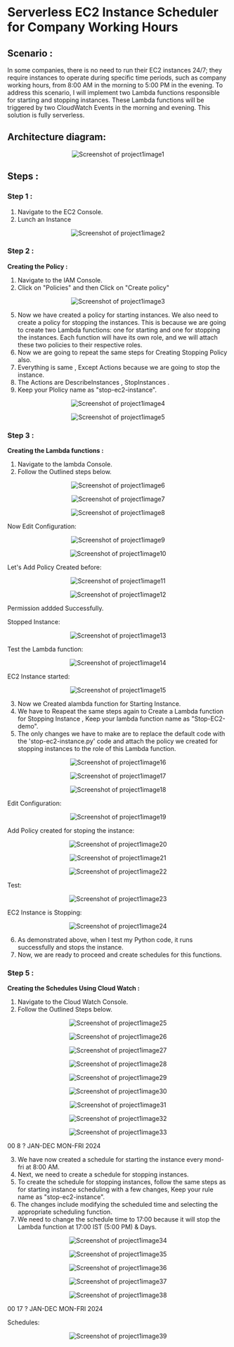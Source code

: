 # Serverless EC2 Instance Scheduler for Company Working Hours

## Scenario :

In some companies, there is no need to run their EC2 instances 24/7; they require instances to operate during specific time periods, such as company working hours, from 8:00 AM in the morning to 5:00 PM in the evening. To address this scenario, I will implement two Lambda functions responsible for starting and stopping instances. These Lambda functions will be triggered by two CloudWatch Events in the morning and evening. This solution is fully serverless.

## Architecture diagram:

<p align="center">
  <img src="https://github.com/jatinbunkar/Jatin-AWS-Resume/blob/cc4e2916483f59feb76b63427418e8322f67bf85/Project/Photos/project1image1.png" alt="Screenshot of project1image1">
</p>


## **Steps :**

### **Step 1 :**

1. Navigate to the EC2 Console.
2. Lunch an Instance

<p align="center">
  <img src="https://github.com/jatinbunkar/Jatin-AWS-Resume/blob/cc4e2916483f59feb76b63427418e8322f67bf85/Project/Photos/project1image2.png" alt="Screenshot of project1image2">
</p>



### **Step 2 :**

**Creating the Policy :**

1. Navigate to the IAM Console.
2. Click on "Policies" and then Click on "Create policy"

<p align="center">
  <img src="https://github.com/jatinbunkar/Jatin-AWS-Resume/blob/cc4e2916483f59feb76b63427418e8322f67bf85/Project/Photos/project1image3.png" alt="Screenshot of project1image3">
</p>

5. Now we have created a policy for starting instances. We also need to create a policy for stopping the instances. This is because we are going to create two Lambda functions: one for starting and one for stopping the instances. Each function will have its own role, and we will attach these two policies to their respective roles.
6. Now we are going to repeat the same steps for Creating Stopping Policy also.
7. Everything is same , Except Actions because we are going to stop the instance.
8. The Actions are DescribeInstances , StopInstances .
9. Keep your Plolicy name as "stop-ec2-instance".

<p align="center">
  <img src="https://github.com/jatinbunkar/Jatin-AWS-Resume/blob/cc4e2916483f59feb76b63427418e8322f67bf85/Project/Photos/project1image4.png" alt="Screenshot of project1image4">
</p>

<p align="center">
  <img src="https://github.com/jatinbunkar/Jatin-AWS-Resume/blob/cc4e2916483f59feb76b63427418e8322f67bf85/Project/Photos/project1image5.png" alt="Screenshot of project1image5">
</p>


### **Step 3 :**

**Creating the Lambda functions :**

1. Navigate to the lambda Console.
2. Follow the Outlined steps below.

<p align="center">
  <img src="https://github.com/jatinbunkar/Jatin-AWS-Resume/blob/cc4e2916483f59feb76b63427418e8322f67bf85/Project/Photos/project1image6.png" alt="Screenshot of project1image6">
</p>

<p align="center">
  <img src="https://github.com/jatinbunkar/Jatin-AWS-Resume/blob/cc4e2916483f59feb76b63427418e8322f67bf85/Project/Photos/project1image7.png" alt="Screenshot of project1image7">
</p>

<p align="center">
  <img src="https://github.com/jatinbunkar/Jatin-AWS-Resume/blob/cc4e2916483f59feb76b63427418e8322f67bf85/Project/Photos/project1image8.png" alt="Screenshot of project1image8">
</p>



Now Edit Configuration:

<p align="center">
  <img src="https://github.com/jatinbunkar/Jatin-AWS-Resume/blob/cc4e2916483f59feb76b63427418e8322f67bf85/Project/Photos/project1image9.png" alt="Screenshot of project1image9">
</p>

<p align="center">
  <img src="https://github.com/jatinbunkar/Jatin-AWS-Resume/blob/cc4e2916483f59feb76b63427418e8322f67bf85/Project/Photos/project1image10.png" alt="Screenshot of project1image10">
</p>

Let's Add Policy Created before:

<p align="center">
  <img src="https://github.com/jatinbunkar/Jatin-AWS-Resume/blob/cc4e2916483f59feb76b63427418e8322f67bf85/Project/Photos/project1image11.png" alt="Screenshot of project1image11">
</p>

<p align="center">
  <img src="https://github.com/jatinbunkar/Jatin-AWS-Resume/blob/cc4e2916483f59feb76b63427418e8322f67bf85/Project/Photos/project1image12.png" alt="Screenshot of project1image12">
</p>


Permission addded Successfully.

Stopped Instance: 

<p align="center">
  <img src="https://github.com/jatinbunkar/Jatin-AWS-Resume/blob/cc4e2916483f59feb76b63427418e8322f67bf85/Project/Photos/project1image13.png" alt="Screenshot of project1image13">
</p>

Test the Lambda function:

<p align="center">
  <img src="https://github.com/jatinbunkar/Jatin-AWS-Resume/blob/cc4e2916483f59feb76b63427418e8322f67bf85/Project/Photos/project1image14.png" alt="Screenshot of project1image14">
</p>

EC2 Instance started:

<p align="center">
  <img src="https://github.com/jatinbunkar/Jatin-AWS-Resume/blob/cc4e2916483f59feb76b63427418e8322f67bf85/Project/Photos/project1image15.png" alt="Screenshot of project1image15">
</p>




3. Now we Created alambda function for Starting Instance.
4. We have to Reapeat the same steps again to Create a Lambda function for Stopping Instance , Keep your lambda function name as "Stop-EC2-demo".
5. The only changes we have to make are to replace the default code with the 'stop-ec2-instance.py' code and attach the policy we created for stopping instances to the role of this Lambda function.

<p align="center">
  <img src="https://github.com/jatinbunkar/Jatin-AWS-Resume/blob/cc4e2916483f59feb76b63427418e8322f67bf85/Project/Photos/project1image16.png" alt="Screenshot of project1image16">
</p>

<p align="center">
  <img src="https://github.com/jatinbunkar/Jatin-AWS-Resume/blob/cc4e2916483f59feb76b63427418e8322f67bf85/Project/Photos/project1image17.png" alt="Screenshot of project1image17">
</p>

<p align="center">
  <img src="https://github.com/jatinbunkar/Jatin-AWS-Resume/blob/cc4e2916483f59feb76b63427418e8322f67bf85/Project/Photos/project1image18.png" alt="Screenshot of project1image18">
</p>



Edit Configuration:


<p align="center">
  <img src="https://github.com/jatinbunkar/Jatin-AWS-Resume/blob/cc4e2916483f59feb76b63427418e8322f67bf85/Project/Photos/project1image19.png" alt="Screenshot of project1image19">
</p>

Add Policy created for stoping the instance:
<p align="center">
  <img src="https://github.com/jatinbunkar/Jatin-AWS-Resume/blob/cc4e2916483f59feb76b63427418e8322f67bf85/Project/Photos/project1image20.png" alt="Screenshot of project1image20">
</p>

<p align="center">
  <img src="https://github.com/jatinbunkar/Jatin-AWS-Resume/blob/cc4e2916483f59feb76b63427418e8322f67bf85/Project/Photos/project1image21.png" alt="Screenshot of project1image21">
</p>

<p align="center">
  <img src="https://github.com/jatinbunkar/Jatin-AWS-Resume/blob/cc4e2916483f59feb76b63427418e8322f67bf85/Project/Photos/project1image22.png" alt="Screenshot of project1image22">
</p>

Test:
<p align="center">
  <img src="https://github.com/jatinbunkar/Jatin-AWS-Resume/blob/cc4e2916483f59feb76b63427418e8322f67bf85/Project/Photos/project1image23.png" alt="Screenshot of project1image23">
</p>

EC2 Instance is Stopping:
<p align="center">
  <img src="https://github.com/jatinbunkar/Jatin-AWS-Resume/blob/cc4e2916483f59feb76b63427418e8322f67bf85/Project/Photos/project1image24.png" alt="Screenshot of project1image24">
</p>

6. As demonstrated above, when I test my Python code, it runs successfully and stops the instance.
7. Now, we are ready to proceed and create schedules for this functions.

### **Step 5 :**

**Creating the Schedules Using Cloud Watch :**

1. Navigate to the Cloud Watch Console.
2. Follow the Outlined Steps below.

<p align="center">
  <img src="https://github.com/jatinbunkar/Jatin-AWS-Resume/blob/cc4e2916483f59feb76b63427418e8322f67bf85/Project/Photos/project1image25.png" alt="Screenshot of project1image25">
</p>

<p align="center">
  <img src="https://github.com/jatinbunkar/Jatin-AWS-Resume/blob/cc4e2916483f59feb76b63427418e8322f67bf85/Project/Photos/project1image26.png" alt="Screenshot of project1image26">
</p>

<p align="center">
  <img src="https://github.com/jatinbunkar/Jatin-AWS-Resume/blob/cc4e2916483f59feb76b63427418e8322f67bf85/Project/Photos/project1image27.png" alt="Screenshot of project1image27">
</p>

<p align="center">
  <img src="https://github.com/jatinbunkar/Jatin-AWS-Resume/blob/cc4e2916483f59feb76b63427418e8322f67bf85/Project/Photos/project1image28.png" alt="Screenshot of project1image28">
</p>

<p align="center">
  <img src="https://github.com/jatinbunkar/Jatin-AWS-Resume/blob/cc4e2916483f59feb76b63427418e8322f67bf85/Project/Photos/project1image29.png" alt="Screenshot of project1image29">
</p>

<p align="center">
  <img src="https://github.com/jatinbunkar/Jatin-AWS-Resume/blob/cc4e2916483f59feb76b63427418e8322f67bf85/Project/Photos/project1image30.png" alt="Screenshot of project1image30">
</p>

<p align="center">
  <img src="https://github.com/jatinbunkar/Jatin-AWS-Resume/blob/cc4e2916483f59feb76b63427418e8322f67bf85/Project/Photos/project1image31.png" alt="Screenshot of project1image31">
</p>

<p align="center">
  <img src="https://github.com/jatinbunkar/Jatin-AWS-Resume/blob/cc4e2916483f59feb76b63427418e8322f67bf85/Project/Photos/project1image32.png" alt="Screenshot of project1image32">
</p>

<p align="center">
  <img src="https://github.com/jatinbunkar/Jatin-AWS-Resume/blob/cc4e2916483f59feb76b63427418e8322f67bf85/Project/Photos/project1image33.png" alt="Screenshot of project1image33">
</p>

00 8 ? JAN-DEC MON-FRI 2024

3. We have now created a schedule for starting the instance every mond-fri at 8:00 AM.
4. Next, we need to create a schedule for stopping instances.
5. To create the schedule for stopping instances, follow the same steps as for starting instance scheduling with a few changes, Keep your rule name as "stop-ec2-instance".
6. The changes include modifying the scheduled time and selecting the appropriate scheduling function.
7. We need to change the schedule time to 17:00 because it will stop the Lambda function at 17:00 IST (5:00 PM) & Days.

<p align="center">
  <img src="https://github.com/jatinbunkar/Jatin-AWS-Resume/blob/cc4e2916483f59feb76b63427418e8322f67bf85/Project/Photos/project1image34.png" alt="Screenshot of project1image34">
</p>

<p align="center">
  <img src="https://github.com/jatinbunkar/Jatin-AWS-Resume/blob/cc4e2916483f59feb76b63427418e8322f67bf85/Project/Photos/project1image35.png" alt="Screenshot of project1image35">
</p>

<p align="center">
  <img src="https://github.com/jatinbunkar/Jatin-AWS-Resume/blob/cc4e2916483f59feb76b63427418e8322f67bf85/Project/Photos/project1image36.png" alt="Screenshot of project1image36">
</p>

<p align="center">
  <img src="https://github.com/jatinbunkar/Jatin-AWS-Resume/blob/cc4e2916483f59feb76b63427418e8322f67bf85/Project/Photos/project1image37.png" alt="Screenshot of project1image37">
</p>

<p align="center">
  <img src="https://github.com/jatinbunkar/Jatin-AWS-Resume/blob/cc4e2916483f59feb76b63427418e8322f67bf85/Project/Photos/project1image38.png" alt="Screenshot of project1image38">
</p>

00 17 ? JAN-DEC MON-FRI 2024

Schedules:
<p align="center">
  <img src="https://github.com/jatinbunkar/Jatin-AWS-Resume/blob/cc4e2916483f59feb76b63427418e8322f67bf85/Project/Photos/project1image39.png" alt="Screenshot of project1image39">
</p>
